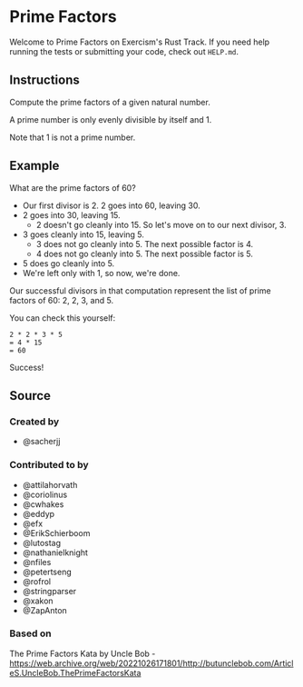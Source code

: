 # Prime Factors

Welcome to Prime Factors on Exercism's Rust Track.
If you need help running the tests or submitting your code, check out `HELP.md`.

## Instructions

Compute the prime factors of a given natural number.

A prime number is only evenly divisible by itself and 1.

Note that 1 is not a prime number.

## Example

What are the prime factors of 60?

- Our first divisor is 2.
  2 goes into 60, leaving 30.
- 2 goes into 30, leaving 15.
  - 2 doesn't go cleanly into 15.
    So let's move on to our next divisor, 3.
- 3 goes cleanly into 15, leaving 5.
  - 3 does not go cleanly into 5.
    The next possible factor is 4.
  - 4 does not go cleanly into 5.
    The next possible factor is 5.
- 5 does go cleanly into 5.
- We're left only with 1, so now, we're done.

Our successful divisors in that computation represent the list of prime factors of 60: 2, 2, 3, and 5.

You can check this yourself:

```text
2 * 2 * 3 * 5
= 4 * 15
= 60
```

Success!

## Source

### Created by

- @sacherjj

### Contributed to by

- @attilahorvath
- @coriolinus
- @cwhakes
- @eddyp
- @efx
- @ErikSchierboom
- @lutostag
- @nathanielknight
- @nfiles
- @petertseng
- @rofrol
- @stringparser
- @xakon
- @ZapAnton

### Based on

The Prime Factors Kata by Uncle Bob - <https://web.archive.org/web/20221026171801/http://butunclebob.com/ArticleS.UncleBob.ThePrimeFactorsKata>
